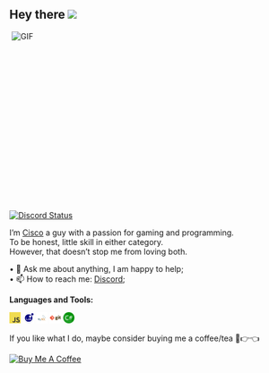 ## Hey there <img src="https://media.giphy.com/media/hvRJCLFzcasrR4ia7z/giphy.gif" width="25px">
<img align="right" alt="GIF" src="https://raw.githubusercontent.com/CiscoMods/CiscoMods/master/code.gif" width="500" height="320" max-width="500" max-height="320" />
<a href="https://pacrp.net/boss" title=""><img alt="Discord Status" src="https://discordapp.com/api/guilds/1062317889534832692/widget.png"></a>


I’m [Cisco](https://pacrp.net/discord) a guy with a passion for gaming and programming.  
To be honest, little skill in either category.  
However, that doesn’t stop me from loving both.  

• 💬 Ask me about anything, I am happy to help;  
• 📫 How to reach me: [Discord](https://pacrp.net/discord);  
  
**Languages and Tools:**  

<code><img height="20" src="https://raw.githubusercontent.com/github/explore/80688e429a7d4ef2fca1e82350fe8e3517d3494d/topics/javascript/javascript.png"></code>
<code><img height="20" src="https://raw.githubusercontent.com/github/explore/80688e429a7d4ef2fca1e82350fe8e3517d3494d/topics/lua/lua.png"></code>
<code><img height="20" src="https://raw.githubusercontent.com/github/explore/80688e429a7d4ef2fca1e82350fe8e3517d3494d/topics/mysql/mysql.png"></code>
<code><img height="20" src="https://raw.githubusercontent.com/github/explore/80688e429a7d4ef2fca1e82350fe8e3517d3494d/topics/git/git.png"></code>
<code><img height="20" src="https://raw.githubusercontent.com/github/explore/80688e429a7d4ef2fca1e82350fe8e3517d3494d/topics/csharp/csharp.png"></code>

If you like what I do, maybe consider buying me a coffee/tea 🥺👉👈  
  
<a href="https://www.buymeacoffee.com/Cisco1" target="_blank"><img src="https://cdn.buymeacoffee.com/buttons/v2/default-blue.png" alt="Buy Me A Coffee" width="150" ></a>
